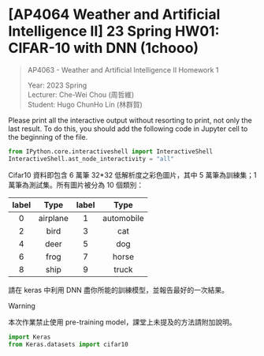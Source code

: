 # [AP4064 Weather and Artificial Intelligence II] 23 Spring HW01: CIFAR-10 with DNN (1chooo)

> AP4063 - Weather and Artificial Intelligence ⅠⅠ Homework 1
> 
> Year: 2023 Spring   
> Lecturer: Che-Wei Chou (周哲維)   
> Student: Hugo ChunHo Lin (林群賀)  

Please print all the interactive output without resorting to print, not only
the last result. To do this, you should add the following code in Jupyter
cell to the beginning of the file.

```python
from IPython.core.interactiveshell import InteractiveShell
InteractiveShell.ast_node_interactivity = "all"
```

Cifar10 資料即包含 6 萬筆 32*32 低解析度之彩色圖片，其中 5 萬筆為訓練集；1 萬筆為測試集。所有圖片被分為 10 個類別：

| label |   Type   | label |    Type    |
| :---: | :------: | :---: | :--------: |
|   0   | airplane |   1   | automobile |
|   2   |   bird   |   3   |    cat     |
|   4   |   deer   |   5   |    dog     |
|   6   |   frog   |   7   |   horse    |
|   8   |   ship   |   9   |   truck    |

請在 keras 中利用 DNN 盡你所能的訓練模型，並報告最好的一次結果。

> [!WARNING]
> 本次作業禁止使用 pre-training model，課堂上未提及的方法請附加說明。

```python
import Keras
from Keras.datasets import cifar10
```
